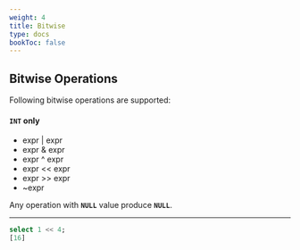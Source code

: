 ```yaml
---
weight: 4
title: Bitwise
type: docs
bookToc: false
---
```


## Bitwise Operations

Following bitwise operations are supported:

#### **`INT`** only

* expr | expr
* expr & expr
* expr ^ expr
* expr << expr
* expr >> expr
* ~expr

Any operation with **`NULL`** value produce **`NULL`**.

---

```SQL
select 1 << 4;
[16]
```
